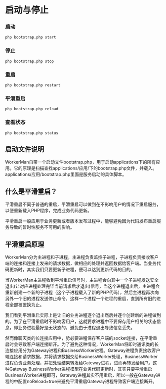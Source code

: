 # 启动与停止

### 启动
```php bootstrap.php start```

### 停止
```php bootstrap.php stop```

### 重启
```php bootstrap.php restart```

### 平滑重启
```php bootstrap.php reload```

### 查看状态
```php bootstrap.php status```

## 启动文件说明
WorkerMan自带一个启动文件bootstrap.php，用于启动applications下的所有应用。它的原理是扫描查找applications/应用/下的bootstrap.php文件，并载入。applications/应用/bootstrap.php里面是服务启动的具体脚本。


## 什么是平滑重启？

平滑重启不同于普通的重启，平滑重启可以做到在不影响用户的情况下重启服务，以便重新载入PHP程序，完成业务代码更新。

平滑重启一般应用于业务更新或者版本发布过程中，能够避免因为代码发布重启服务导致的暂时性服务不可用的影响。

## 平滑重启原理

WorkerMan分为主进程和子进程，主进程负责监控子进程，子进程负责接收客户端的连接和连接上发来的请求数据，做相应的处理并返回数据给客户端。当业务代码更新时，其实我们只要更新子进程，便可以达到更新代码的目的。

当WorkerMan主进程收到平滑重启信号时，主进程会向其中一个子进程发送安全退出(让对应进程处理完毕当前请求后才退出)信号，当这个进程退出后，主进程会重新创建一个新的子进程（这个子进程载入了新的PHP代码），然后主进程再次向另外一个旧的进程发送停止命令，这样一个进程一个进程的重启，直到所有旧的进程全部被置换为止。

我们看到平滑重启实际上是让旧的业务进程逐个退出然后并逐个创建新的进程做到的。为了在平滑重启时不影响客用户，这就要求进程中不要保存用户相关的状态信息，即业务进程最好是无状态的，避免由于进程退出导致信息丢失。

然而像聊天类的长连接应用中，势必要进程保存客户端的socket连接，在平滑重启时会导致客户端连接断开。为了避免这种情况，WorkerMan将即时通讯类的长连接应用分为Gateway进程和BusinessWorker进程。Gateway进程负责接收客户端连接和请求数据，并将请求数据交给BusinessWorker处理，BusinessWorker进程负责业务处理，并把处理结果转发给Gateway进程，进而再转发给用户。这种Gateway BusinessWorker进程模型在业务代码更新时，其实只要平滑重启BusinessWorker进程即可，Gateway进程其实不用重启，所以一般在Gateway进程的中配置noReload=true来避免平滑重启Gateway进程导致客户端连接断开。



